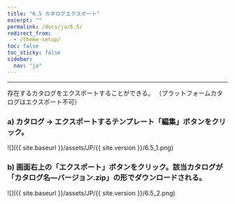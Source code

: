```yaml
---
title: "6.5 カタログエクスポート"
excerpt: ""
permalink: /docs/ja/6.5/
redirect_from:
  - /theme-setup/
toc: false
toc_sticky: false
sidebar:
  nav: "ja"
---
```


---
存在するカタログをエクスポートすることができる。 （プラットフォームカタログはエクスポート不可）

### a\) カタログ → エクスポートするテンプレート「編集」ボタンをクリック。
![]({{ site.baseurl }}/assets/JP/{{ site.version }}/6.5_1.png)

### b\) 画面右上の「エクスポート」ボタンをクリック。該当カタログが「カタログ名―バージョン.zip」の形でダウンロードされる。  
![]({{ site.baseurl }}/assets/JP/{{ site.version }}/6.5_2.png)
